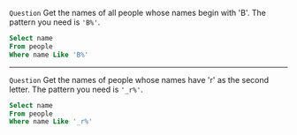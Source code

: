 `Question`  Get the names of all people whose names begin with 'B'. The pattern you need is `'B%'`.
 ``` sql
Select name
From people
Where name Like 'B%' 
```

***

`Question` Get the names of people whose names have 'r' as the second letter. The pattern you need is `'_r%'`.
``` sql
Select name
From people
Where name Like '_r%'
```